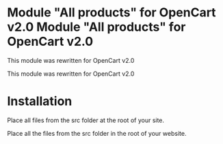 # Module "All products" for OpenCart v2.0 Module "All products" for OpenCart v2.0

This module was rewritten for OpenCart v2.0

This module was rewritten for OpenCart v2.0

# Installation

Place all files from the src folder at the root of your site.

Place all the files from the src folder in the root of your website. 
